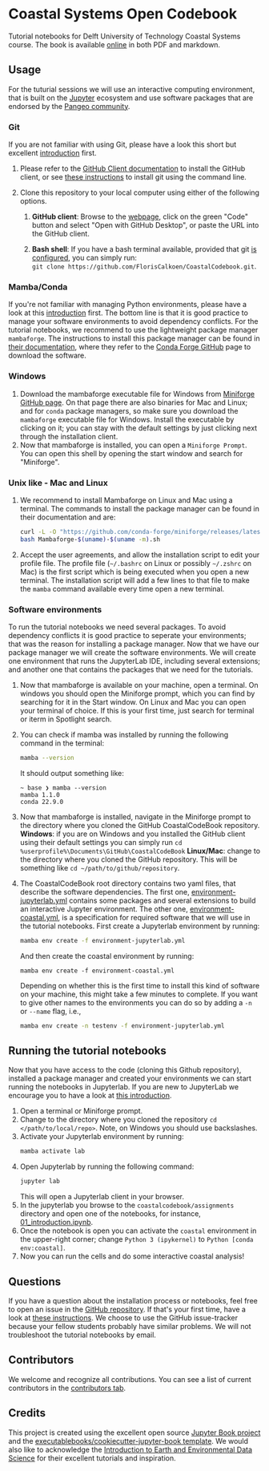# Coastal Systems Open Codebook

Tutorial notebooks for Delft University of Technology Coastal Systems course. The book is
available [online](https://floriscalkoen.github.io/CoastalCodebook/intro.html) in both
PDF and markdown. 

## Usage

For the tuturial sessions we will use an interactive computing environment, that is built
on the [Jupyter]() ecosystem and use software packages that are endorsed by the [Pangeo
community](https://pangeo.io/quickstart.html). 

### Git

If you are not familiar with using Git, please have a look this short but excellent
[introduction](https://earth-env-data-science.github.io/lectures/environment/intro_to_git.html)
first. 

1. Please refer to the [GitHub Client documentation](https://desktop.github.com/) to
   install the GitHub client, or see [these
   instructions](https://github.com/git-guides/install-git) to install git using the
   command line.
2. Clone this repository to your local
   computer using either of the following options. 
   
   1. **GitHub client**: Browse to the
   [webpage](https://github.com/FlorisCalkoen/CoastalCodebook), click on the green "Code"
   button and select "Open with GitHub Desktop", or paste the URL into the GitHub client.

   2. **Bash shell**: If you have a bash terminal available, provided that git [is
     configured](https://docs.github.com/en/get-started/getting-started-with-git), you
   can simply run: ` git clone https://github.com/FlorisCalkoen/CoastalCodebook.git`. 
### Mamba/Conda

If you're not familiar with managing Python environments, please have a look at this
[introduction](https://earth-env-data-science.github.io/lectures/environment/python_environments.html?highlight=conda)
first. The bottom line is that it is good practice to manage your software environments
to avoid dependency conflicts. For the tutorial notebooks,  we recommend to use the
lightweight package manager `mambaforge`. The instructions to install this package
manager can be found in [their
documentation](https://mamba.readthedocs.io/en/latest/installation.html), where they
refer to the [Conda Forge GitHub](https://github.com/conda-forge/miniforge#mambaforge)
page to download the software. 

### Windows

1. Download the mambaforge executable file for Windows from [Miniforge GitHub
page](https://github.com/conda-forge/miniforge#mambaforge). On that page there are also
binaries for Mac and Linux; and for `conda` package managers, so make sure you download
the `mambaforge` executable file for Windows. Install the executable by clicking on it;
you can stay with the default settings by just clicking next through the installation
client. 
2. Now that mambaforge is installed, you can open a `Miniforge Prompt`. You can open this
   shell by opening the start window and search for "Miniforge". 
### Unix like - Mac and Linux
1. We recommend to install Mambaforge on Linux and Mac using a terminal. The commands to
   install the package manager can be found in their documentation and are: 
   ```bash
   curl -L -O "https://github.com/conda-forge/miniforge/releases/latest/download/Mambaforge-$(uname)-$(uname -m).sh"
   bash Mambaforge-$(uname)-$(uname -m).sh

   ```
2. Accept the user agreements, and allow the installation script to edit your profile
   file. The profile file (`~/.bashrc` on Linux or possibly `~/.zshrc` on Mac) is the
   first script which is being executed when you open a new terminal. The installation
   script will add a few lines to that file to make the `mamba` command available every
   time open a new terminal. 

### Software environments 
To run the tutorial notebooks we need several packages. To avoid dependency conflicts it
is good practice to seperate your environments; that was the reason for installing a
package manager. Now that we have our package manager we will create the software
environments. We will create one environment that runs the JupyterLab IDE, including
several extensions; and another one that contains the packages that we need for the
tutorials. 

1. Now that mambaforge is available on your machine, open a terminal. On windows you
   should open the Miniforge prompt, which you can find by searching for it in the Start
   window. On Linux and Mac you can open your terminal of choice. If this is your first
   time, just search for terminal or iterm in Spotlight search.  
2. You can check if mamba was installed by running the following command in the terminal: 
   ```bash 
   mamba --version
   ```` 
   It should output something like: 

   ```console
   ~ base ❯ mamba --version
   mamba 1.1.0
   conda 22.9.0
   ```
3. Now that mambaforge is installed, navigate in the Miniforge prompt to the directory
   where you cloned the GitHub CoastalCodeBook repository. **Windows**: if you are on
   Windows and you installed the GitHub client using their default settings you can
   simply run `cd %userprofile%\Documents\GitHub\CoastalCodeBook` **Linux/Mac**: change
   to the directory where you cloned the GitHub repository. This will be something like
   `cd ~/path/to/github/repository`. 
4. The CoastalCodeBook root directory contains two yaml files, that describe the software
   dependencies. The first one, [environment-jupyterlab.yml](environment-coastal.yml)
   contains some packages and several extensions to build an interactive Jupyter
   environment. The other one, [environment-coastal.yml](environment-coastal.yml), is a
   specification for required software that we will use in the tutorial notebooks. First
   create a Jupyterlab environment by running: 
   
   ```bash
   mamba env create -f environment-jupyterlab.yml
   ```

   And then create the coastal environment by running: 
   ``` 
   mamba env create -f environment-coastal.yml
   ``` 
   Depending on whether this is the first time to install this kind of software on your
   machine, this might take a few minutes to complete. If you want to give other names to
   the environments you can do so by adding a `-n` or `--name` flag, i.e., 
   ```bash
   mamba env create -n testenv -f environment-jupyterlab.yml
   ``` 

## Running the tutorial notebooks 
Now that you have access to the code (cloning this Github repository), installed a
package manager and created your environments we can start running the notebooks in
Jupyterlab. If you are new to JupyterLab we encourage you to have a look at [this
introduction](https://earth-env-data-science.github.io/lectures/environment/intro_to_jupyterlab.html). 

1. Open a terminal or Miniforge prompt. 
2. Change to the directory where you cloned the repository `cd </path/to/local/repo>`.
   Note, on Windows you should use backslashes. 
3. Activate your Jupyterlab environment by running: 
   ```bash
   mamba activate lab
   ```
4. Open Jupyterlab by running the following command: 
   ```bash
   jupyter lab 
   ```
   This will open a Jupyterlab client in your browser. 
5. In the jupyterlab you browse to the `coastalcodebook/assignments` directory and open
      one of the notebooks, for instance,
      [01_introduction.ipynb](coastalcodebook/assignments/01_introduction.ipynb).
6. Once the notebook is open you can activate the `coastal` environment in the
      upper-right corner; change `Python 3 (ipykernel)` to `Python [conda env:coastal]`.  
7. Now you can run the cells and do some interactive coastal analysis!



<!-- ### Building the book

If you'd like to develop and/or build the CoastalCodeBook book, you should:

1. Clone this repository
2. Run `pip install -r requirements.txt` (it is recommended you do this within a virtual environment)
3. (Optional) Edit the books source files located in the `coastalcodebook/` directory
4. Run `jupyter-book clean coastalcodebook/` to remove any existing builds
5. Run `jupyter-book build coastalcodebook/`

A fully-rendered HTML version of the book will be built in `coastalcodebook/_build/html/`.

### Hosting the book

Please see the [Jupyter Book documentation](https://jupyterbook.org/publish/web.html) to discover options for deploying a book online using services such as GitHub, GitLab, or Netlify.

For GitHub and GitLab deployment specifically, the [cookiecutter-jupyter-book](https://github.com/executablebooks/cookiecutter-jupyter-book) includes templates for, and information about, optional continuous integration (CI) workflow files to help easily and automatically deploy books online with GitHub or GitLab. For example, if you chose `github` for the `include_ci` cookiecutter option, your book template was created with a GitHub actions workflow file that, once pushed to GitHub, automatically renders and pushes your book to the `gh-pages` branch of your repo and hosts it on GitHub Pages when a push or pull request is made to the main branch. -->

## Questions

If you have a question about the installation process or notebooks, feel free to open an
issue in the [GitHub repository](https://github.com/FlorisCalkoen/CoastalCodebook). If
that's your first time, have a look at [these
instructions](https://docs.github.com/en/issues/tracking-your-work-with-issues/creating-an-issue).
We choose to use the GitHub issue-tracker because your fellow students probably have
similar problems. We will not troubleshoot the tutorial notebooks by email. 


## Contributors

We welcome and recognize all contributions. You can see a list of current contributors in
the [contributors
tab](https://github.com/floriscalkoen/coastalcodebook/graphs/contributors).

## Credits

This project is created using the excellent open source [Jupyter Book
project](https://jupyterbook.org/) and the [executablebooks/cookiecutter-jupyter-book
template](https://github.com/executablebooks/cookiecutter-jupyter-book). We would also
like to acknowledge the [Introduction to Earth and Environmental Data
Science](https://earth-env-data-science.github.io/intro.html) for their excellent
tutorials and inspiration. 
